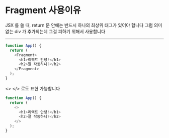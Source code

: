 # Fragment 사용이유

JSX 를 쓸 때, return 문 안에는 반드시 하나의 최상위 태그가 있어야 합니다
그럼 의미없는 div 가 추가되는데 그걸 피하기 위해서 사용합니다

---

```js
function App() {
  return (
    <Fragment>
      <h1>리액트 안녕!</h1>
      <h2>잘 작동하니?</h2>
    </Fragment>
  );
}
```

<> </> 로도 표현 가능합니다

```js
function App() {
  return (
    <>
      <h1>리액트 안녕!</h1>
      <h2>잘 작동하니?</h2>
    </>
  );
}
```
